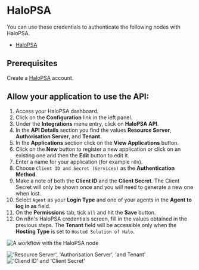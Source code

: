 # HaloPSA

You can use these credentials to authenticate the following nodes with HaloPSA.

- [HaloPSA](/integrations/nodes/n8n-nodes-base.haloPSA/)

## Prerequisites

Create a [HaloPSA](https://halopsa.com/) account.

## Allow your application to use the API:

1. Access your HaloPSA dashboard.
2. Click on the **Configuration** link in the left panel.
3. Under the **Integrations** menu entry, click on **HaloPSA API**.
4. In the **API Details** section you find the values **Resource Server**, **Authorisation Server**, and **Tenant**.
5. In the **Applications** section click on the **View Applications** button.
6. Click on the **New** button to register a new application or click on an existing one and then the **Edit** button to edit it.
7. Enter a name for your application (for example `n8n`).
8. Choose `Client ID and Secret (Services)` as the **Authentication Method**.
9. Make a note of both the **Client ID** and the **Client Secret**. The Client Secret will only be shown once and you will need to generate a new one when lost.
10. Select `Agent` as your **Login Type** and one of your agents in the **Agent to log in as** field.
11. On the **Permissions** tab, tick `all` and hit the **Save** button.
12. On n8n's HaloPSA credentials screen, fill in the values obtained in the previous steps. The **Tenant** field will be accessible only when the **Hosting Type** is set to `Hosted Solution of Halo`.

![A workflow with the HaloPSA node](/_images/integrations/credentials/halopsa/halopsa-n8n-credentials.jpg)

!['Resource Server', 'Authorisation Server', 'and Tenant'](/_images/integrations/credentials/halopsa/halopsa-credentials-1.jpg)
!['Cliend ID' and 'Client Secret'](/_images/integrations/credentials/halopsa/halopsa-credentials-2.jpg)
